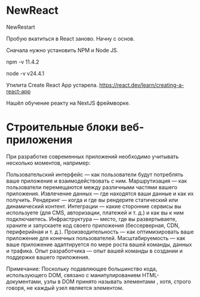 # NewReact
NewRestart

Пробую вкатиться в React заново. Начну с основ.

Сначала нужно установить NPM и Node JS.

npm -v
11.4.2

node -v
v24.4.1

Утилита Create React App устарела. https://react.dev/learn/creating-a-react-app

Нашёл обучение реакту на NextJS фреймворке.

# Строительные блоки веб-приложения
При разработке современных приложений необходимо учитывать несколько моментов, например:

Пользовательский интерфейс — как пользователи будут потреблять ваше приложение и взаимодействовать с ним.
Маршрутизация — как пользователи перемещаются между различными частями вашего приложения.
Извлечение данных — где находятся ваши данные и как их получить.
Рендеринг — когда и где вы рендерите статический или динамический контент.
Интеграции — какие сторонние сервисы вы используете (для CMS, авторизации, платежей и т. д.) и как вы к ним подключаетесь.
Инфраструктура — место, где вы развертываете, храните и запускаете код своего приложения (бессерверная, CDN, периферийная и т. д.).
Производительность — как оптимизировать ваше приложение для конечных пользователей.
Масштабируемость — как ваше приложение адаптируется по мере роста вашей команды, данных и трафика.
Опыт разработчика — опыт вашей команды в создании и поддержке вашего приложения.


Примечание: Поскольку подавляющее большинство кода, использующего DOM, связано с манипулированием HTML-документами, узлы в DOM принято называть элементами , хотя, строго говоря, не каждый узел является элементом.